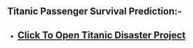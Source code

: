 ## Titanic Passenger Survival Prediction:-
* ## [Click To Open Titanic Disaster Project](https://nbviewer.org/github/pranabkumarpaul/Titanic_Disaster__problem_of_Kaggle/blob/main/Titanic_Classification_Case_Study.ipynb)
